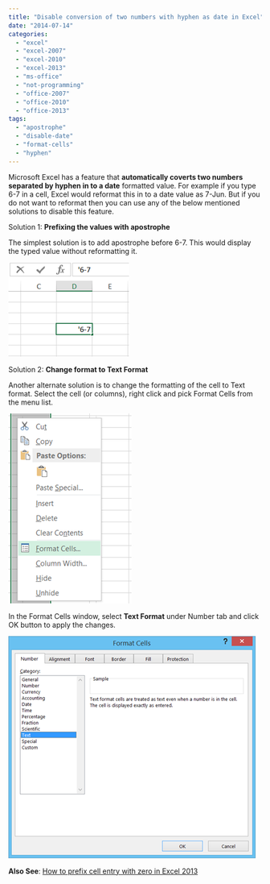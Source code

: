 ```yaml
---
title: "Disable conversion of two numbers with hyphen as date in Excel"
date: "2014-07-14"
categories: 
  - "excel"
  - "excel-2007"
  - "excel-2010"
  - "excel-2013"
  - "ms-office"
  - "not-programming"
  - "office-2007"
  - "office-2010"
  - "office-2013"
tags: 
  - "apostrophe"
  - "disable-date"
  - "format-cells"
  - "hyphen"
---
```


Microsoft Excel has a feature that **automatically coverts two numbers separated by hyphen in to a date** formatted value. For example if you type 6-7 in a cell, Excel would reformat this in to a date value as 7-Jun. But if you do not want to reformat then you can use any of the below mentioned solutions to disable this feature.

Solution 1: **Prefixing the values with apostrophe**

The simplest solution is to add apostrophe before 6-7. This would display the typed value without reformatting it.

[![Auto format values with hyphen to date](images/2_image_thumb34.png "Auto format values with hyphen to date")](http://blogmines.com/blog/wp-content/uploads/2014/07/image34.png)

Solution 2: **Change format to Text Format**

Another alternate solution is to change the formatting of the cell to Text format. Select the cell (or columns), right click and pick Format Cells from the menu list.

[![Format Cells in Excel](images/3_image_thumb35.png "Format Cells in Excel")](http://blogmines.com/blog/wp-content/uploads/2014/07/image35.png)

In the Format Cells window, select **Text Format** under Number tab and click OK button to apply the changes.

[![Change format to Text in Excel](images/3_image_thumb36.png "Change format to Text in Excel")](http://blogmines.com/blog/wp-content/uploads/2014/07/image36.png)

**Also See**: [How to prefix cell entry with zero in Excel 2013](http://blogmines.com/blog/how-to-prefix-cell-entry-with-zero-in-excel-2013/)
